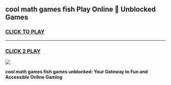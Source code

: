 
## cool math games fish Play Online 👋 Unblocked Games
<h3>
<a href="https://news.freeplayer.one?title=cool_math_games_fish&ref=17CMG">CLICK TO PLAY</a></h3>
<hr>

<h3>
<a href="https://news.freeplayer.one?title=cool_math_games_fish&ref=17CMG">CLICK 2 PLAY</a>
  
</h3>

<a href="https://news.freeplayer.one?title=cool_math_games_fish&ref=17CMG/"><img src="https://clearcache.store/games.png"></a>


**cool math games fish games unblocked: Your Gateway to Fun and Accessible Online Gaming**
